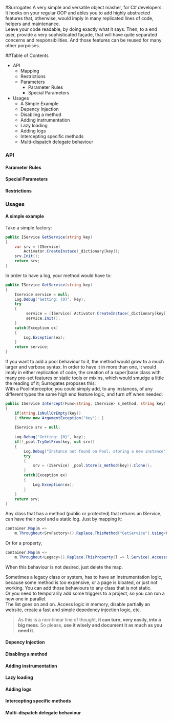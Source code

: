 #Surrogates
A very simple and versatile object masher, for C# developers.    
It hooks on your regular OOP and ables you to add highly abstracted features that, otherwise, would imply in many replicated lines of code, helpers and maintenance.     
Leave your code readable,  by doing exactly what it says. Then, to a end user, provide a very sophisticated façade, that will have quite separated concerns and responsibilities. And those features can be reused for many other porpoises.     


##Table of Contents
- API
	- Mapping
 	- Restrictions    
 	- Parameters
 		- Parameter Rules
 		- Special Parameters 
- Usages	
 	- A Simple Example
 	- Depency Injection
 	- Disabling a method
 	- Adding instrumentation
 	- Lazy loading
 	- Adding logs
 	- Intercepting specific methods
 	- Multi-dispatch delegate behaviour


### API
#### Parameter Rules
#### Special Parameters 
#### Restrictions

### Usages
#### A simple example
Take a simple factory:
```c#
public IService GetService(string key)
{
	var srv = (IService) 
		Activator.CreateInstace(_dictionary[key]);
	srv.Init();
	return srv;
}
```
In order to have a log, your method would have to: 
```c#
public IService GetService(string key)
{
	Iservice service = null;
	Log.Debug("Getting: {0}", key);
	try
	{
		 service = (IService) Activator.CreateInstace(_dictionary[key]);
		 service.Init();
	}
	catch(Exception ex)
	{
		Log.Exception(ex);
	}
	return service;
}
```
If you want to add a pool behaviour to it, the method would grow to a much larger and verbose syntax. In order to have it in more than one, it would imply in either replication of code, the creation of a super|base class with many pre-set features or static tools or mixins, which would smudge a little the reading of it;
Surrogates proposes this:    
With a PoolInterceptor, you could simply add, to any instances, of any different types the same high end feature logic, and turn off when needed:    
```c#
public IService Intercept(Func<string, IService> s_method, string key)
{
	if(string.IsNullOrEmpty(key))
	{ throw new ArgumentException("key"); } 
	
	IService srv = null;
	
	Log.Debug("Getting: {0}", key);		
	if(!_pool.TryGetFrom(key, out srv)) 
	{
		Log.Debug("Instance not found on Pool, storing a new instance");
		try
		{
			srv = (IService) _pool.Store(s_method(key)).Clone();
		}
		catch(Exception ex)
		{
			Log.Exception(ex);
		}	 
	}	
	return srv;
} 
```
Any class that has a method (public or protected) that returns an IService, can have their pool and a static log. Just by mapping it:
```c#
container.Map(m => 
	m.Throughout<SrvFactory>().Replace.ThisMethod("GetService").Using<PoolInterceptor>().ThisMethod("Intercept"));
```
Or for a property, 
```c#
container.Map(m => 
	m.Throughout<Legacy>().Replace.ThisProperty(l => l.Service).Accessors(p => p.Getter.Using<PoolInterceptor>().ThisMethod("Intercept"));
```
When this behaviour is not desired, just delete the map.

Sometimes a legacy class or system, has to have an instrumentation logic, because some method is too expensive, or a page is bloated, or just not working. You can add those behaviours to any class that is not static.    
Or you need to temporarily add some triggers to a project, so you can run a new one in parallel.      
The list goes on and on. Access logic in memory, disable partially an website, create a fast and simple depedency injection logic, etc.     
>As this is a non-linear line of thought, **it can turn, very easily, into a big mess**. So please, **use it wisely and document it as much as you need it**.

#### Depency Injection
#### Disabling a method
#### Adding instrumentation
#### Lazy loading
#### Adding logs
#### Intercepting specific methods
#### Multi-dispatch delegate behaviour

<div style="display:none">
old doc


Surrogates
==========
A very simple and versatile object masher. 
## Overview
By making use of this container, you can overwrite or visit both properties and/or methods. [click here](#method-parameter)

###Examples:

#### Example 1: Lazy loading
We all love [nHibernate], right? I certainly do!    
One of the thing I do admire is the whole lazy loading feature. We can have our domain model all clean and neat, without a single infrastructure feature.     
Ain't it nice?      
But you see, our applications, usually, cannot feature such high abstraction, either because the difficulty, because the time, or just because.     

Would it be swell to be able to have it applied to our most dangerous desires?      
Oh jolly, now you can! (and with ease):    

The model:
```c#
    public class SimpleModel
    {
        public virtual int Id { get; set; }
        public virtual string Name { get; set; }
        public virtual int OutterId { get; set; }
    }
```

The loader class:
```c#
    public class IdLazyLoader
    {
        private int _value;
        private bool _isDirty = false;

        private MockedRepository _repository = new MockedRepository();

        public int Load(string propertyName)
        {
            return object.Equals(_value, default(int)) ?
                (_value = _repository.Get<int>(propertyName)) :
                _value;
        }

        public void MarkAsDirty(int value)
        {
            _isDirty = true;
            _value = value;
        }
    }
```
The class map: 
```c#
    public void Map()
    {
        _container.Map(m => m
            .Throughout<SimpleModel>()
            .Replace
            .ThisProperty(d => d.Id)
            .Accessors(a => a
                .Getter.Using<IdLazyLoader>("idLoader").ThisMethod<string, int>(l => l.Load)
                .And
                .Setter.Using<IdLazyLoader>("idLoader").ThisMethod<int>(l => l.MarkAsDirty))
    }
```


And the usage:
```c#
   public void Test()
        {
            var model = 
                _container.Invoke<SimpleModel>();

            try
            {
                var id = model.Id;
                Assert.Fail();
            }
            catch (NotImplementedException)
            {
                Assert.Pass(); 
            }
        }
```    
    
#### Example 2: A simple extension
What if, whilst having a domain model like `RegularJoe` that we'd want to change the behaviour of the property `Age`, to express what really happens to you when you get kids.     
So basically, we would want something slightly like:

```c#
    public class RegularJoeWithKids
    {
        private Kids _kids;

        public MarriedNeder()
        {
            _kids = new Kids();
        }
        
        public int Age
        {
            get { return _kids.AddTo(_age); }
            set { _age = value; }
        }
    }
```
The regular joe fellow model:
```c#
    public class RegularJoe
    {
        public int Age { get; set; }
    }
```
The reason of having white hair:
```c#
    public class TwoKids
    {
        public int Quantity { get; set; }
     	
        public TwoKids()
        {
        	Quantity = 2;
        }
        
        public int AddTo(int value)
        {
            return value + 10 * Quantity;
        }
    }
```
To easily inject this real life abstracted behaviour, we can map such atrocity to the regular fellow using the __`SurrogatesContainer`__. Here's how:
```c#
    public void Map()
    {
    	_container.Map(m => m
        	.Throughout<RegularJoe>()
            .Replace
            .ThisProperty(d => d.Age)
            .Accessors(a =>
            	a.Getter.Using<TwoKids>().ThisMethod<int, int>(d => d.AddTo)));
    }
```
And then, when we call the regular joe fellow, it will gives us back a broken man, filled with joy and happiness:
```c#
	public void SomeAct()
    {
    	// some processing here
        
        RegularJoe joeWithKids = 
        	_container.Invoke<RegularJoe>();
        
        joeWithKids.Age = 18;
                
        // his age will be 38
        var age = 
        	joeWithKids.Age;
        
        // some processing here
    }
```

##The Parameter rule
Every single parameter from the original can be passed on, as long as it respects these rules:      

+   Same exact name
+   Same or assignable type
+   The order does not matter.

##The Special Parameters
For all that matter, just being able to execute an action in a method, inside another just seem too limited, so for I've made some special parameters to be used, hopefully, a lot. 
They are different for Methods and for Properties.    

####1.   For methods:

Type       | Parameter     | Contents
--------   |---------------| -------------
`System.Object[]` | __s_arguments__     | It contains the value of all arguments of that original method 
`System.String`   | __s_name__    | it contains the original method's name
Same or can be inferred from the original class | __s_instance__      | It contains a pointer to the instance of the original class 
`System.Delegate` or the equivalent in either `System.Action<T, ...>` or `System.Func<T...>` | **s_method** or the __s___ + **same** name of the original, __in any case__ | It contains a pointer to the original method. For more information on how to use this argument, [click here](#methodParameter)

####2.   For Properties:

Type       | Parameter     | Contents
--------   |---------------| -------------
`System.String`   | __s_name__    | it contains the original property's name
Same or can be inferred from the original parameter | __s_value__     | it contains the value of the value set to the property. This only works for the setter, otherwise, it will be passed as `default(type)` 
Same or can be inferred from the original class | __s_instance__      | It contains a pointer to the instance of the original class 

   
<a id="methodParameter" title="methodParameter" class="toc-item"></a>
###The special s_method parameter
When passing the method as parameter, there are some restrictions, a few rules and a helper, in to ease the use.
#####Rules
Can only be an protected or public method.
#####Naming 
The name can be either the same name of the original method, in any case (per example: if the orginal method is named __GetCommand__,   __s_GetCommand__, __s_getCommand__ and __s_getcommand__ are all equivalent), or just simply put __s_method__.
#####Typing
The type can be either:    

- a __`System.Delegate`__  : Making use of this type, to call the method, you can use the `DynamicInvoke` method. It accepts an array of objects and returns an object. As it calls a late-bound call, it can give a small overhead to regular call.

- the equivalent in __`System.Action<>`__ or __`System.Func<>`__ : Please, keep in mind that this is simplest and fastest, with no overheading, in relation to a native call.     
The relation between a method and a Action and a function is this:
 - a method that returns __`void`__, is an __Action__, if it returns something, it is a __Func__,
 - the order of parameters dictate the type of such delegate:    
 - `void Get(string s, int i)`, turns into __`System.Action<string, int>`__,  
 - `Datetime Get(string s, int i)`, turns into __`System.Func<string, int, DateTime>`__,     
 
<br />
<br />
<br />


#####The documentation is still under development. 
[nHibernate]:http://nhforge.org/
</div>
